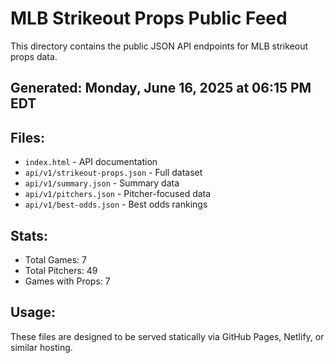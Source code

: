 # MLB Strikeout Props Public Feed

This directory contains the public JSON API endpoints for MLB strikeout props data.

## Generated: Monday, June 16, 2025 at 06:15 PM EDT

## Files:
- `index.html` - API documentation
- `api/v1/strikeout-props.json` - Full dataset
- `api/v1/summary.json` - Summary data
- `api/v1/pitchers.json` - Pitcher-focused data  
- `api/v1/best-odds.json` - Best odds rankings

## Stats:
- Total Games: 7
- Total Pitchers: 49
- Games with Props: 7

## Usage:
These files are designed to be served statically via GitHub Pages, Netlify, or similar hosting.
